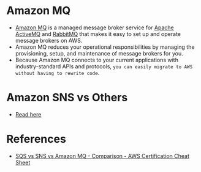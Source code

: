 
# Amazon MQ
- [Amazon MQ](https://aws.amazon.com/amazon-mq) is a managed message broker service for [Apache ActiveMQ](../../1_HLDDesignComponents/4_MessageBrokers/ActiveMQ.md) and [RabbitMQ](../../1_HLDDesignComponents/4_MessageBrokers/RabbitMQ.md) that makes it easy to set up and operate message brokers on AWS.
- Amazon MQ reduces your operational responsibilities by managing the provisioning, setup, and maintenance of message brokers for you.
- Because Amazon MQ connects to your current applications with industry-standard APIs and protocols, `you can easily migrate to AWS without having to rewrite code`.

# Amazon SNS vs Others
- [Read here](../../1_HLDDesignComponents/4_MessageBrokers/KafkaVsRabbitMQVsSQSVsSNS.md)

# References
- [SQS vs SNS vs Amazon MQ - Comparison - AWS Certification Cheat Sheet](https://cloud.in28minutes.com/aws-certification-sqs-vs-sns-vs-amazon-mq)